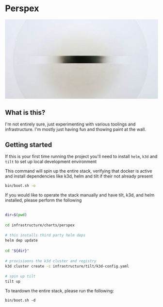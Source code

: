 # Perspex

![Alt text](.github/media/perspex.jpg?raw=true "perspex-icon")

## What is this?

I'm not entirely sure, just experimenting with various toolings and infrastructure. I'm mostly just having fun and thowing paint at the wall.

## Getting started

If this is your first time running the project you'll need to install `helm`, `k3d` and `tilt` to set up local development environment

This command will spin up the entire stack, verifying that docker is active and install dependencies like k3d, helm and tilt if their not already present

```sh
bin/boot.sh -o
```
If you would like to operate the stack manually and have tilt, k3d, and helm installed, please perform the following 

```sh

dir=$(pwd)

cd infrastructure/charts/perspex

# this installs third party helm deps
helm dep update

cd "${dir}"

# provisioons the k3d cluster and registry
k3d cluster create -c infrastructure/tilt/k3d-config.yaml

# spin up tilt
tilt up
```

To teardown the entire stack, please run the following:
```
bin/boot.sh -d
```